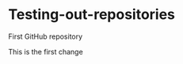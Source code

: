 Testing-out-repositories
========================

First GitHub repository


This is the first change
